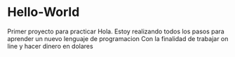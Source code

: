 # Hello-World
Primer proyecto para practicar
Hola. Estoy realizando todos los pasos para aprender un nuevo lenguaje de programacion
Con la finalidad de trabajar on line y hacer dinero en dolares
